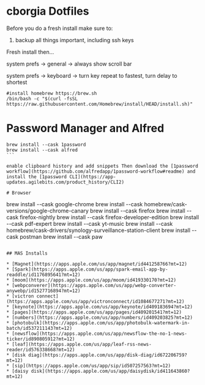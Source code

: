 # cborgia Dotfiles

Before you do a fresh install make sure to:

1) backup all things important, including ssh keys


Fresh install then...

system prefs -> general -> always show scroll bar

system prefs → keyboard → turn key repeat to fastest, turn delay to shortest 




```
#install homebrew https://brew.sh
/bin/bash -c "$(curl -fsSL https://raw.githubusercontent.com/Homebrew/install/HEAD/install.sh)"
```

# Password Manager and Alfred

````
brew install --cask 1password
brew install --cask alfred
```

enable clipboard history and add snippets Then download the [1password workflow](https://github.com/alfredapp/1password-workflow#readme) and install the [1password CLI](https://app-updates.agilebits.com/product_history/CLI2)

# Browser 

````
brew install --cask google-chrome
brew install --cask homebrew/cask-versions/google-chrome-canary
brew install --cask firefox
brew install --cask firefox-nightly
brew install --cask firefox-developer-edition
brew install --cask pdf-expert
brew install --cask yt-music
brew install --cask homebrew/cask-drivers/synology-surveillance-station-client
brew install --cask postman
brew install --cask paw
```

## MAS Installs

* [Magnet](https://apps.apple.com/us/app/magnet/id441258766?mt=12)
* [Spark](https://apps.apple.com/us/app/spark-email-app-by-readdle/id1176895641?mt=12)
* [moom](https://apps.apple.com/us/app/moom/id419330170?mt=12)
* [webpconverer](https://apps.apple.com/us/app/webp-converter-anywebp/id1527716894?mt=12)
* [victron connect](https://apps.apple.com/us/app/victronconnect/id1084677271?mt=12)
* [keynote](https://apps.apple.com/us/app/keynote/id409183694?mt=12)
* [pages](https://apps.apple.com/us/app/pages/id409201541?mt=12)
* [numbers](https://apps.apple.com/us/app/numbers/id409203825?mt=12)
* [photobulk](https://apps.apple.com/us/app/photobulk-watermark-in-batch/id537211143?mt=12)
* [newsflow](https://apps.apple.com/us/app/newsflow-the-no-1-news-ticker/id890805912?mt=12)
* [leaf](https://apps.apple.com/us/app/leaf-rss-news-reader/id576338668?mt=12)
* [disk diag](https://apps.apple.com/us/app/disk-diag/id672206759?mt=12)
* [sip](https://apps.apple.com/us/app/sip/id507257563?mt=12)
* [daisy disk](https://apps.apple.com/us/app/daisydisk/id411643860?mt=12)

